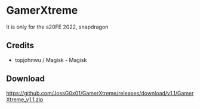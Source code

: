 # GamerXtreme
It is only for the s20FE 2022, snapdragon 

## Credits
- topjohnwu / Magisk - Magisk

## Download 
https://github.com/JossG0x01/GamerXtreme/releases/download/v1.1/GamerXtreme_v1.1.zip
